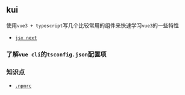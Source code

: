 ## kui

使用`vue3 + typescript`写几个比较常用的组件来快速学习`vue3`的一些特性

* [`jsx next`](https://github.com/vuejs/jsx-next)

### 了解`vue cli`的`tsconfig.json`配置项

### 知识点
* [`.npmrc`](https://docs.npmjs.com/cli/v7/configuring-npm/npmrc)